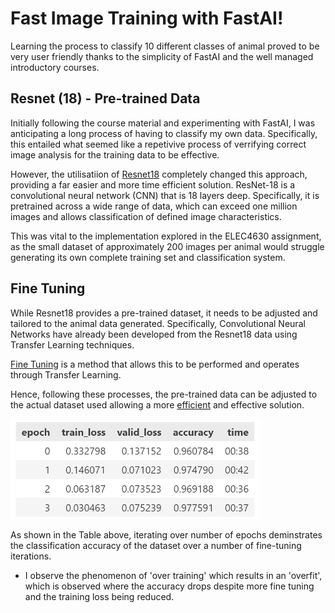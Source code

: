 # Fast Image Training with FastAI!

Learning the process to classify 10 different classes of animal proved to be very user friendly thanks to the simplicity of FastAI and the well managed introductory courses. 

## Resnet (18) - Pre-trained Data

Initially following the course material and experimenting with FastAI, I was anticipating a long process of having to classify my own data. 
Specifically, this entailed what seemed like a repetivive process of verrifying correct image analysis for the training data to be effective.

However, the utilisatiion of [Resnet18](https://pytorch.org/vision/main/models/generated/torchvision.models.resnet18.html) completely changed this approach, providing a far easier and more time efficient solution. 
ResNet-18 is a convolutional neural network (CNN) that is 18 layers deep. Specifically, it is pretrained across a wide range of data, which can exceed one million images and allows classification of defined image characteristics.

This was vital to the implementation explored in the ELEC4630 assignment, as the small dataset of approximately 200 images per animal would struggle generating its own complete training set and classification system. 

## Fine Tuning

While Resnet18 provides a pre-trained dataset, it needs to be adjusted and tailored to the animal data generated. Specifically, Convolutional Neural Networks have already been developed from the Resnet18 data using Transfer Learning techniques. 

[Fine Tuning](https://www.analyticsvidhya.com/blog/2021/05/training-state-of-the-art-deep-learning-models-with-fast-ai/) is a method that allows this to be performed and operates through Transfer Learning.

Hence, following these processes, the pre-trained data can be adjusted to the actual dataset used allowing a more [efficient](https://huggingface.co/docs/transformers/main/training) and effective solution. 

<img src="/images/a4.png" width="400">
     
As shown in the Table above, iterating over number of epochs deminstrates the classification accuracy of the dataset over a number of fine-tuning iterations. 
     
- I observe the phenomenon of 'over training' which results in an 'overfit', which is observed where the accuracy drops despite more fine tuning and the training loss being reduced.
